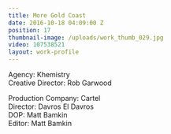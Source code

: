 ```yaml
---
title: More Gold Coast
date: 2016-10-18 04:09:00 Z
position: 17
thumbnail-image: /uploads/work_thumb_029.jpg
video: 107538521
layout: work-profile
---
```


Agency: Khemistry<br>
Creative Director: Rob Garwood<br>

Production Company: Cartel<br>
Director: Davros El Davros<br>
DOP: Matt Bamkin<br>
Editor: Matt Bamkin<br>
